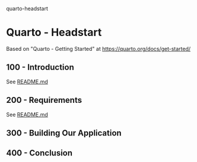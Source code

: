 quarto-headstart
# Quarto - Headstart

Based on "Quarto - Getting Started" at https://quarto.org/docs/get-started/

## 100 - Introduction

See [README.md](./100/README.md)

## 200 - Requirements

See [README.md](./200/README.md)

## 300 - Building Our Application

## 400 - Conclusion
